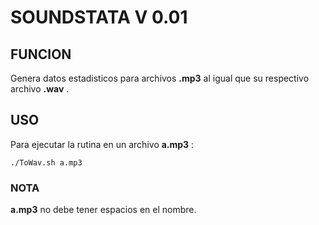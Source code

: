 # SOUNDSTATA V 0.01

## FUNCION
Genera datos estadisticos para archivos **.mp3** al igual que su respectivo archivo **.wav** .

## USO
Para ejecutar la rutina en un archivo **a.mp3** :

```
./ToWav.sh a.mp3
```

### NOTA 
**a.mp3** no debe tener espacios en el nombre.
